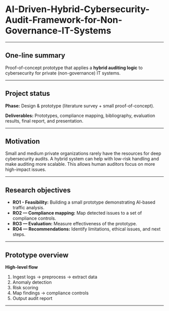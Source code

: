 # AI-Driven-Hybrid-Cybersecurity-Audit-Framework-for-Non-Governance-IT-Systems

---

## One-line summary
Proof-of-concept prototype that applies a **hybrid auditing logic** to cybersecurity for private (non-governance) IT systems.

---

## Project status
**Phase:** Design & prototype (literature survey + small proof-of-concept).

**Deliverables:** Prototypes, compliance mapping, bibliography, evaluation results, final report, and presentation.

---

## Motivation
Small and medium private organizations rarely have the resources for deep cybersecurity audits. A hybrid system can help with low-risk handling and make auditing more scalable. This allows human auditors focus on more high-impact issues.

---

## Research objectives
* **RO1 - Feasibility:** Building a small prototype demonstrating AI-based traffic analysis.
*  **RO2 — Compliance mapping:** Map detected issues to a set of compliance controls.
*  **RO3 — Evaluation:** Measure effectiveness of the prototype.
*  **RO4 — Recommendations:** Identify limitations, ethical issues, and next steps.

---

## Prototype overview
**High-level flow**
1. Ingest logs → preprocess → extract data
2. Anomaly detection
3. Risk scoring
4. Map findings → compliance controls
5. Output audit report

---